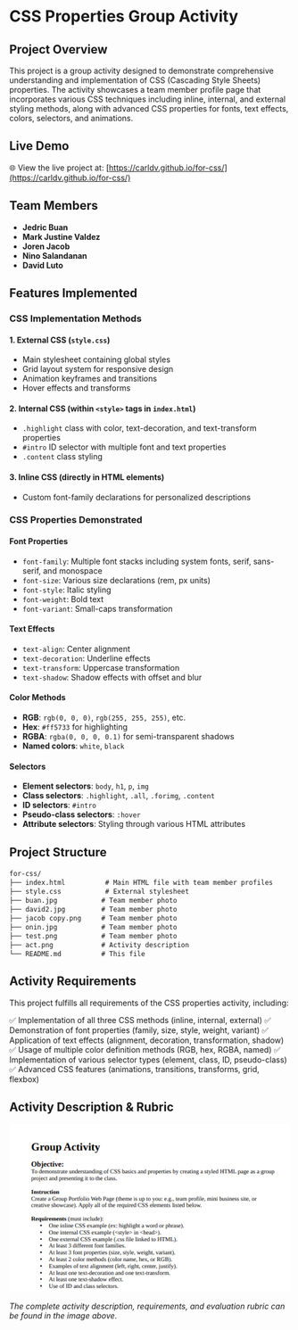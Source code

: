 # CSS Properties Group Activity

## Project Overview

This project is a group activity designed to demonstrate comprehensive understanding and implementation of CSS (Cascading Style Sheets) properties. The activity showcases a team member profile page that incorporates various CSS techniques including inline, internal, and external styling methods, along with advanced CSS properties for fonts, text effects, colors, selectors, and animations.

## Live Demo

🌐 View the live project at: [https://carldv.github.io/for-css/](https://carldv.github.io/for-css/)

## Team Members

- **Jedric Buan**
- **Mark Justine Valdez**
- **Joren Jacob**
- **Nino Salandanan**
- **David Luto**

## Features Implemented

### CSS Implementation Methods

#### 1. External CSS (`style.css`)
- Main stylesheet containing global styles
- Grid layout system for responsive design
- Animation keyframes and transitions
- Hover effects and transforms

#### 2. Internal CSS (within `<style>` tags in `index.html`)
- `.highlight` class with color, text-decoration, and text-transform properties
- `#intro` ID selector with multiple font and text properties
- `.content` class styling

#### 3. Inline CSS (directly in HTML elements)
- Custom font-family declarations for personalized descriptions

### CSS Properties Demonstrated

#### Font Properties
- `font-family`: Multiple font stacks including system fonts, serif, sans-serif, and monospace
- `font-size`: Various size declarations (rem, px units)
- `font-style`: Italic styling
- `font-weight`: Bold text
- `font-variant`: Small-caps transformation

#### Text Effects
- `text-align`: Center alignment
- `text-decoration`: Underline effects
- `text-transform`: Uppercase transformation
- `text-shadow`: Shadow effects with offset and blur

#### Color Methods
- **RGB**: `rgb(0, 0, 0)`, `rgb(255, 255, 255)`, etc.
- **Hex**: `#ff5733` for highlighting
- **RGBA**: `rgba(0, 0, 0, 0.1)` for semi-transparent shadows
- **Named colors**: `white`, `black`

#### Selectors
- **Element selectors**: `body`, `h1`, `p`, `img`
- **Class selectors**: `.highlight`, `.all`, `.forimg`, `.content`
- **ID selectors**: `#intro`
- **Pseudo-class selectors**: `:hover`
- **Attribute selectors**: Styling through various HTML attributes

## Project Structure

```
for-css/
├── index.html          # Main HTML file with team member profiles
├── style.css           # External stylesheet
├── buan.jpg           # Team member photo
├── david2.jpg         # Team member photo
├── jacob copy.png     # Team member photo
├── onin.jpg           # Team member photo
├── test.png           # Team member photo
├── act.png            # Activity description
└── README.md          # This file
```

## Activity Requirements

This project fulfills all requirements of the CSS properties activity, including:

✅ Implementation of all three CSS methods (inline, internal, external)
✅ Demonstration of font properties (family, size, style, weight, variant)
✅ Application of text effects (alignment, decoration, transformation, shadow)
✅ Usage of multiple color definition methods (RGB, hex, RGBA, named)
✅ Implementation of various selector types (element, class, ID, pseudo-class)
✅ Advanced CSS features (animations, transitions, transforms, grid, flexbox)

## Activity Description & Rubric

![Activity Description and Rubric](act.png)

*The complete activity description, requirements, and evaluation rubric can be found in the image above.*

